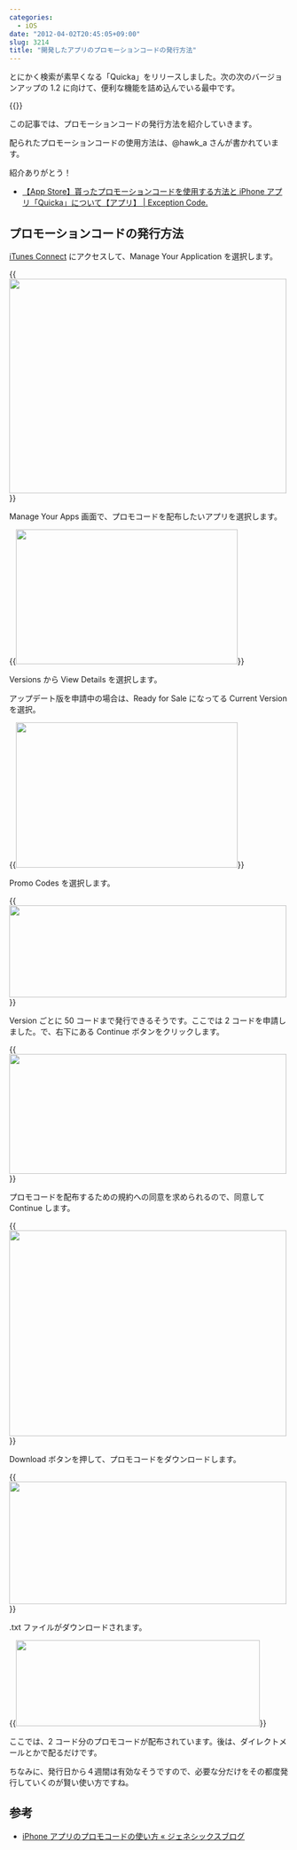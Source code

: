 ```yaml
---
categories:
  - iOS
date: "2012-04-02T20:45:05+09:00"
slug: 3214
title: "開発したアプリのプロモーションコードの発行方法"
---
```


とにかく検索が素早くなる「Quicka」をリリースしました。次の次のバージョンアップの 1.2 に向けて、便利な機能を詰め込んでいる最中です。

{{<app id="511606108" title="Quicka 1.0（￥85）" src="http://a2.mzstatic.com/us/r1000/104/Purple/v4/c5/e7/f3/c5e7f362-6f60-53a8-dbe0-dbec33f240ee/ibjG3fNt4Phm08ZnZUjx0g-temp-upload.cqnwvlfj.100x100-75.png">}}

この記事では、プロモーションコードの発行方法を紹介していきます。

配られたプロモーションコードの使用方法は、@hawk_a さんが書かれています。

紹介ありがとう！

- [【App Store】貰ったプロモーションコードを使用する方法と iPhone アプリ「Quicka」について【アプリ】 | Exception Code.](http://www.hawk-a.com/exception_code/archives/232?utm_campaign=twitter&utm_medium=twitter&utm_source=twitter)

## プロモーションコードの発行方法

[iTunes Connect](https://itunesconnect.apple.com/WebObjects/iTunesConnect.woa) にアクセスして、Manage Your Application を選択します。

{{<img alt="" src="/images/2012/04/3214_1.png" width="500" height="387">}}

Manage Your Apps 画面で、プロモコードを配布したいアプリを選択します。

{{<img alt="" src="/images/2012/04/3214_2.png" width="400" height="243">}}

Versions から View Details を選択します。

アップデート版を申請中の場合は、Ready for Sale になってる Current Version を選択。

{{<img alt="" src="/images/2012/04/3214_3.png" width="400" height="262">}}

Promo Codes を選択します。

{{<img alt="" src="/images/2012/04/3214_4.png" width="500" height="166">}}

Version ごとに 50 コードまで発行できるそうです。ここでは 2 コードを申請しました。で、右下にある Continue ボタンをクリックします。

{{<img alt="" src="/images/2012/04/3214_5.png" width="500" height="216">}}

プロモコードを配布するための規約への同意を求められるので、同意して Continue します。

{{<img alt="" src="/images/2012/04/3214_6.png" width="500" height="371">}}

Download ボタンを押して、プロモコードをダウンロードします。

{{<img alt="" src="/images/2012/04/3214_7.png" width="500" height="221">}}

.txt ファイルがダウンロードされます。

{{<img alt="" src="/images/2012/04/3214_8.png" width="440" height="155">}}

ここでは、2 コード分のプロモコードが配布されています。後は、ダイレクトメールとかで配るだけです。

ちなみに、発行日から４週間は有効なそうですので、必要な分だけをその都度発行していくのが賢い使い方ですね。

## 参考

- [iPhone アプリのプロモコードの使い方 « ジェネシックスブログ](http://genesixdev.wordpress.com/2011/03/26/%E3%83%97%E3%83%AD%E3%83%A2%E3%82%B3%E3%83%BC%E3%83%89%E3%81%AE%E6%AD%A3%E3%81%97%E3%81%84%E4%BD%BF%E3%81%84%E6%96%B9/)
